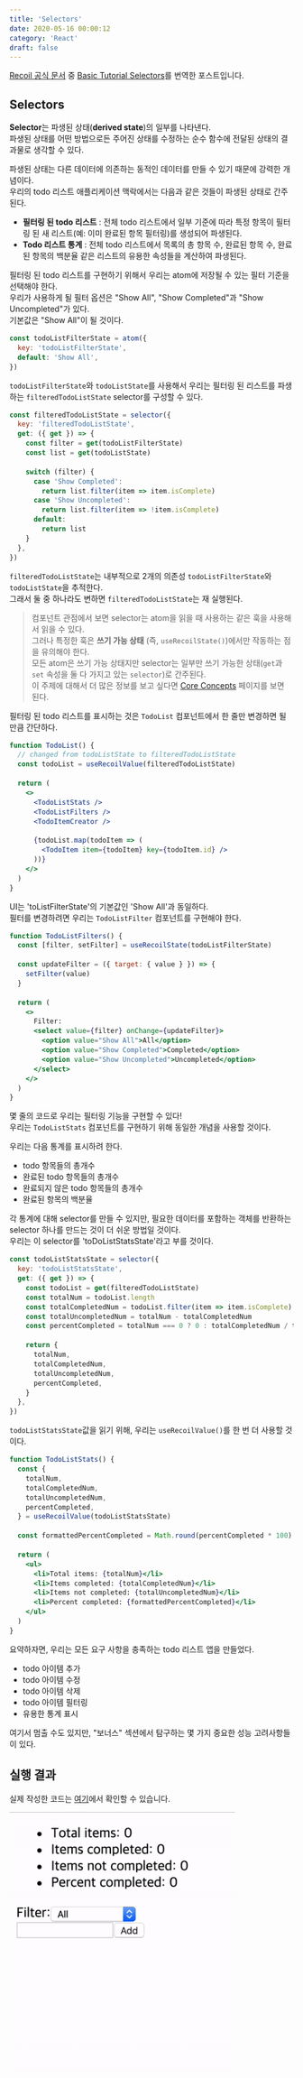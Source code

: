 ```yaml
---
title: 'Selectors'
date: 2020-05-16 00:00:12
category: 'React'
draft: false
---
```


[Recoil 공식 문서](https://recoiljs.org/) 중 [Basic Tutorial Selectors](https://recoiljs.org/docs/basic-tutorial/selectors)를 번역한 포스트입니다.<br/>

## Selectors

**Selector**는 파생된 상태(**derived state**)의 일부를 나타낸다.<br/>
파생된 상태를 어떤 방법으로든 주어진 상태를 수정하는 순수 함수에 전달된 상태의 결과물로 생각할 수 있다.<br/>

파생된 상태는 다른 데이터에 의존하는 동적인 데이터를 만들 수 있기 때문에 강력한 개념이다. <br/>
우리의 todo 리스트 애플리케이션 맥락에서는 다음과 같은 것들이 파생된 상태로 간주된다.<br/>

- **필터링 된 todo 리스트** : 전체 todo 리스트에서 일부 기준에 따라 특정 항목이 필터링 된 새 리스트(예: 이미 완료된 항목 필터링)를 생성되어 파생된다.
- **Todo 리스트 통계** : 전체 todo 리스트에서 목록의 총 항목 수, 완료된 항목 수, 완료된 항목의 백분율 같은 리스트의 유용한 속성들을 계산하여 파생된다.

필터링 된 todo 리스트를 구현하기 위해서 우리는 atom에 저장될 수 있는 필터 기준을 선택해야 한다. <br/>
우리가 사용하게 될 필터 옵션은 "Show All", "Show Completed"과 "Show Uncompleted"가 있다. <br/>
기본값은 "Show All"이 될 것이다.<br/>

```javascript
const todoListFilterState = atom({
  key: 'todoListFilterState',
  default: 'Show All',
})
```

`todoListFilterState`와 `todoListState`를 사용해서 우리는 필터링 된 리스트를 파생하는 `filteredTodoListState` selector를 구성할 수 있다.<br/>

```javascript
const filteredTodoListState = selector({
  key: 'filteredTodoListState',
  get: ({ get }) => {
    const filter = get(todoListFilterState)
    const list = get(todoListState)

    switch (filter) {
      case 'Show Completed':
        return list.filter(item => item.isComplete)
      case 'Show Uncompleted':
        return list.filter(item => !item.isComplete)
      default:
        return list
    }
  },
})
```

`filteredTodoListState`는 내부적으로 2개의 의존성 `todoListFilterState`와 `todoListState`을 추적한다. <br/>
그래서 둘 중 하나라도 변하면 `filteredTodoListState`는 재 실행된다.<br/>

> 컴포넌트 관점에서 보면 selector는 atom을 읽을 때 사용하는 같은 훅을 사용해서 읽을 수 있다. <br/>
> 그러나 특정한 훅은 **쓰기 가능 상태** (즉, `useRecoilState()`)에서만 작동하는 점을 유의해야 한다. <br/>
> 모든 atom은 쓰기 가능 상태지만 selector는 일부만 쓰기 가능한 상태(`get`과 `set` 속성을 둘 다 가지고 있는 `selector`)로 간주된다. <br/>
> 이 주제에 대해서 더 많은 정보를 보고 싶다면 [Core Concepts](https://recoiljs.org/docs/introduction/core-concepts) 페이지를 보면 된다.<br/>

필터링 된 todo 리스트를 표시하는 것은 `TodoList` 컴포넌트에서 한 줄만 변경하면 될 만큼 간단하다.<br/>

```jsx
function TodoList() {
  // changed from todoListState to filteredTodoListState
  const todoList = useRecoilValue(filteredTodoListState)

  return (
    <>
      <TodoListStats />
      <TodoListFilters />
      <TodoItemCreator />

      {todoList.map(todoItem => (
        <TodoItem item={todoItem} key={todoItem.id} />
      ))}
    </>
  )
}
```

UI는 'toListFilterState'의 기본값인 'Show All'과 동일하다. <br/>
필터를 변경하려면 우리는 `TodoListFilter` 컴포넌트를 구현해야 한다.<br/>

```jsx
function TodoListFilters() {
  const [filter, setFilter] = useRecoilState(todoListFilterState)

  const updateFilter = ({ target: { value } }) => {
    setFilter(value)
  }

  return (
    <>
      Filter:
      <select value={filter} onChange={updateFilter}>
        <option value="Show All">All</option>
        <option value="Show Completed">Completed</option>
        <option value="Show Uncompleted">Uncompleted</option>
      </select>
    </>
  )
}
```

몇 줄의 코드로 우리는 필터링 기능을 구현할 수 있다! <br/>
우리는 `TodoListStats` 컴포넌트를 구현하기 위해 동일한 개념을 사용할 것이다.<br/>

우리는 다음 통계를 표시하려 한다.<br/>

- todo 항목들의 총개수
- 완료된 todo 항목들의 총개수
- 완료되지 않은 todo 항목들의 총개수
- 완료된 항목의 백분율

각 통계에 대해 selector를 만들 수 있지만, 필요한 데이터를 포함하는 객체를 반환하는 selector 하나를 만드는 것이 더 쉬운 방법일 것이다. <br/>
우리는 이 selector를 'toDoListStatsState'라고 부를 것이다.<br/>

```javascript
const todoListStatsState = selector({
  key: 'todoListStatsState',
  get: ({ get }) => {
    const todoList = get(filteredTodoListState)
    const totalNum = todoList.length
    const totalCompletedNum = todoList.filter(item => item.isComplete).length
    const totalUncompletedNum = totalNum - totalCompletedNum
    const percentCompleted = totalNum === 0 ? 0 : totalCompletedNum / totalNum

    return {
      totalNum,
      totalCompletedNum,
      totalUncompletedNum,
      percentCompleted,
    }
  },
})
```

`todoListStatsState`값을 읽기 위해, 우리는 `useRecoilValue()`를 한 번 더 사용할 것이다.<br/>

```jsx
function TodoListStats() {
  const {
    totalNum,
    totalCompletedNum,
    totalUncompletedNum,
    percentCompleted,
  } = useRecoilValue(todoListStatsState)

  const formattedPercentCompleted = Math.round(percentCompleted * 100)

  return (
    <ul>
      <li>Total items: {totalNum}</li>
      <li>Items completed: {totalCompletedNum}</li>
      <li>Items not completed: {totalUncompletedNum}</li>
      <li>Percent completed: {formattedPercentCompleted}</li>
    </ul>
  )
}
```

요약하자면, 우리는 모든 요구 사항을 충족하는 todo 리스트 앱을 만들었다.<br/>

- todo 아이템 추가
- todo 아이템 수정
- todo 아이템 삭제
- todo 아이템 필터링
- 유용한 통계 표시

여기서 멈출 수도 있지만, "보너스" 섹션에서 탐구하는 몇 가지 중요한 성능 고려사항들이 있다.<br/>

## 실행 결과

실제 작성한 코드는 [여기](https://github.com/alstn2468/Recoil_Tutorial/tree/master/BasicTutorial)에서 확인할 수 있습니다.<br/>

<img src="./images/2020-05-16-Recoil-Basic-Tutorial-Selectors/demo.gif" width="400" height="auto"><br>
